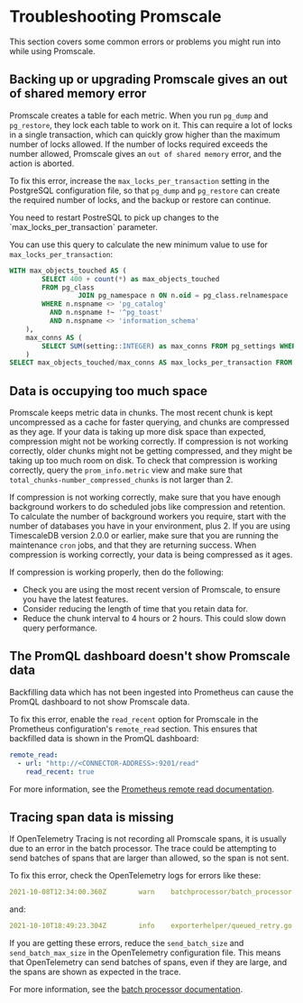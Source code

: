# Troubleshooting Promscale
This section covers some common errors or problems you might run into while using
 Promscale.

<!---
* Keep this section in alphabetical order
* Use this format for writing troubleshooting sections:
 - Cause: What causes the problem?
 - Consequence: What does the user see when they hit this problem?
 - Fix/Workaround: What can the user do to fix or work around the problem? Provide a "Resolving" Procedure if required.
 - Result: When the user applies the fix, what is the result when the same action is applied?
* Copy this comment at the top of every troubleshooting page
-->

## Backing up or upgrading Promscale gives an out of shared memory error
Promscale creates a table for each metric. When you run `pg_dump` and
`pg_restore`, they lock each table to work on it. This can require a lot of
locks in a single transaction, which can quickly grow higher than the maximum
number of locks allowed. If the number of locks required exceeds the number
allowed, Promscale gives an `out of shared memory` error, and the action is
aborted.

To fix this error, increase the `max_locks_per_transaction` setting in the
PostgreSQL configuration file, so that `pg_dump` and `pg_restore` can create the
required number of locks, and the backup or restore can continue.

<highlight type="important">
You need to restart PostreSQL to pick up changes to the
`max_locks_per_transaction` parameter.
</highlight>

You can use this query to calculate the new minimum value to use for
`max_locks_per_transaction`:

```SQL
WITH max_objects_touched AS (
        SELECT 400 + count(*) as max_objects_touched
        FROM pg_class
                 JOIN pg_namespace n ON n.oid = pg_class.relnamespace
        WHERE n.nspname <> 'pg_catalog'
          AND n.nspname !~ '^pg_toast'
          AND n.nspname <> 'information_schema'
    ),
    max_conns AS (
        SELECT SUM(setting::INTEGER) as max_conns FROM pg_settings WHERE name IN ('max_connections', 'max_prepared_transactions')
    )
SELECT max_objects_touched/max_conns AS max_locks_per_transaction FROM max_objects_touched, max_conns;
```

## Data is occupying too much space
Promscale keeps metric data in chunks. The most recent chunk is kept
uncompressed as a cache for faster querying, and chunks are compressed as they
age. If your data is taking up more disk space than expected, compression might
not be working correctly. If compression is not working correctly, older chunks
might not be getting compressed, and they might be taking up too much room on
disk. To check that compression is working correctly, query the
`prom_info.metric` view and make sure that
`total_chunks-number_compressed_chunks` is not larger than 2.

If compression is not working correctly, make sure that you have enough
background workers to do scheduled jobs like compression and retention. To
calculate the number of background workers you require, start with the number of
databases you have in your environment, plus 2. If you are using TimescaleDB
version 2.0.0 or earlier, make sure that you are running the maintenance `cron`
jobs, and that they are returning success. When compression is working
correctly, your data is being compressed as it ages.

If compression is working properly, then do the following:
*   Check you are using the most recent version of Promscale, to ensure you have
    the latest features.
*   Consider reducing the length of time that you retain data for.
*   Reduce the chunk interval to 4&nbsp;hours or 2&nbsp;hours. This could slow
    down query performance.

## The PromQL dashboard doesn't show Promscale data
Backfilling data which has not been ingested into Prometheus can cause the
PromQL dashboard to not show Promscale data.

To fix this error, enable the `read_recent` option for Promscale in the
Prometheus configuration's `remote_read` section. This ensures that backfilled
data is shown in the PromQL dashboard:
```yml
remote_read:
  - url: "http://<CONNECTOR-ADDRESS>:9201/read"
    read_recent: true
```

For more information, see the
[Prometheus remote read documentation][prometheus-remote-read].

## Tracing span data is missing
If OpenTelemetry Tracing is not recording all Promscale spans, it is usually due
to an error in the batch processor. The trace could be attempting to send
batches of spans that are larger than allowed, so the span is not sent.

To fix this error, check the OpenTelemetry logs for errors like these:
```yml
2021-10-08T12:34:00.360Z        warn    batchprocessor/batch_processor.go:184   Sender failed   {"kind": "processor", "name": "batch", "error": "sending_queue is full"}
```
and:
```yml
2021-10-10T18:49:23.304Z        info    exporterhelper/queued_retry.go:325      Exporting failed. Will retry the request after interval.        {"kind": "exporter", "name": "otlp", "error": "failed to push trace data via OTLP exporter: rpc error: code = DeadlineExceeded desc = context deadline exceeded", "interval": "5.872756134s"}
```

If you are getting these errors, reduce the `send_batch_size` and
`send_batch_max_size` in the OpenTelemetry configuration file. This means that
OpenTelemetry can send batches of spans, even if they are large, and the spans
are shown as expected in the trace.

For more information, see the [batch processor documentation][batch-processor].

[prometheus-remote-read]: https://prometheus.io/docs/prometheus/latest/configuration/configuration/#remote_read
[batch-processor]: https://github.com/open-telemetry/opentelemetry-collector/blob/main/processor/batchprocessor/README.md
